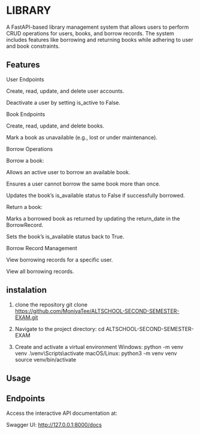 # LIBRARY
A FastAPI-based library management system that allows users to perform CRUD operations for users, books, and borrow records. The system includes features like borrowing and returning books while adhering to user and book constraints.

## Features

User Endpoints

Create, read, update, and delete user accounts.

Deactivate a user by setting is_active to False.

Book Endpoints

Create, read, update, and delete books.

Mark a book as unavailable (e.g., lost or under maintenance).

Borrow Operations

Borrow a book:

Allows an active user to borrow an available book.

Ensures a user cannot borrow the same book more than once.

Updates the book’s is_available status to False if successfully borrowed.

Return a book:

Marks a borrowed book as returned by updating the return_date in the BorrowRecord.

Sets the book’s is_available status back to True.

Borrow Record Management

View borrowing records for a specific user.

View all borrowing records.

## instalation
1. clone the repository
git clone https://github.com/MoniyaTee/ALTSCHOOL-SECOND-SEMESTER-EXAM.git
2. Navigate to the project directory:
cd ALTSCHOOL-SECOND-SEMESTER-EXAM

3. Create and activate a virtual environment
Windows:
python -m venv venv
.\venv\Scripts\activate
macOS/Linux:
python3 -m venv venv
source venv/bin/activate


## Usage

## Endpoints

Access the interactive API documentation at:

Swagger UI: http://127.0.0.1:8000/docs
